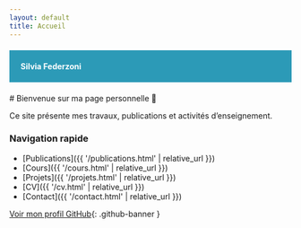 ```yaml
---
layout: default
title: Accueil
---
```


<div style="background-color:#2c9ab7; color:white; padding:20px; margin:20px 0;">
 <b>Silvia Federzoni</b>
</div>
# Bienvenue sur ma page personnelle 👋



Ce site présente mes travaux, publications et activités d’enseignement.

### Navigation rapide
- [Publications]({{ '/publications.html' | relative_url }})
- [Cours]({{ '/cours.html' | relative_url }})
- [Projets]({{ '/projets.html' | relative_url }})
- [CV]({{ '/cv.html' | relative_url }})
- [Contact]({{ '/contact.html' | relative_url }})

[Voir mon profil GitHub](https://github.com/sfederzoni){: .github-banner }
